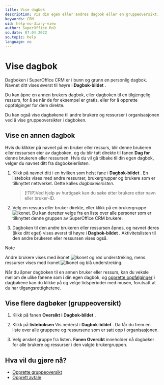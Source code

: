 ```yaml
---
title: Vise dagbok
description: Vis din egen eller andres dagbok eller en gruppeoversikt.
keywords: CRM
uid: help-no-diary-view
author: SuperOffice RnD
so.date: 07.04.2022
so.topic: help
language: no
---
```


# Vise dagbok

Dagboken i SuperOffice CRM er i bunn og grunn en personlig dagbok. Navnet ditt vises øverst til høyre i  **Dagbok-bildet** .

Du kan åpne en annen brukers dagbok, eller dagboken til en tilgjengelig ressurs, for å se når de for eksempel er gratis, eller for å opprette oppfølginger for dem direkte.

Du kan også vise dagbøkene til andre brukere og ressurser i organisasjonen ved å vise gruppeoversikter i dagboken.

## Vise en annen dagbok

Hvis du klikker på navnet på en bruker eller ressurs, blir denne brukeren eller ressursen eier av dagboken, og du blir tatt direkte til fanen **Dag for** denne brukeren eller ressursen. Hvis du vil gå tilbake til din egen dagbok, velger du navnet ditt fra dagbokeierlisten.

1. Klikk på navnet ditt i en hvilken som helst fane i  **Dagbok-bildet** . En listeboks vises med andre ressurser, brukergrupper og brukere som er tilknyttet nettverket. Dette kalles *dagbokeierlisten*.

    > [!TIP]Ved hjelp av hurtigsøk kan du søke etter brukere etter navn eller bruker-ID.
    > 
2. Velg en ressurs eller bruker direkte, eller klikk på en brukergruppe ![Ikonet][img1]. Du kan deretter velge fra en liste over alle personer som er tilknyttet denne gruppen av SuperOffice CRM brukere.

3. Dagboken til den andre brukeren eller ressursen åpnes, og navnet deres (ikke ditt eget) vises øverst til høyre i  **Dagbok-bildet** . Aktivitetslisten til den andre brukeren eller ressursen vises også.

> [!NOTE]
> Andre brukere vises med ikonet ![Ikonet][img2] og rød understreking, mens ressurser vises med ikonet ![Ikonet][img3] og blå understreking.

Når du åpner dagboken til en annen bruker eller ressurs, kan du veksle mellom de ulike fanene som i din egen dagbok, og [opprette oppfølginger][2] i dagbøkene kan du klikke på og velge tidsperioder med musen, forutsatt at du har tilgangsrettighetene.

## Vise flere dagbøker (gruppeoversikt)

1. Klikk på fanen **Oversikt** i  **Dagbok-bildet** .

2. Klikk på  **listeboksen**  Vis nederst i  **Dagbok-bildet** . Da får du frem en liste over alle gruppene og ressursene som er satt opp i organisasjonen.

3. Velg ønsket gruppe fra listen. **Fanen Oversikt** inneholder nå dagbøker for alle brukere og ressurser i den valgte brukergruppen.

## Hva vil du gjøre nå?

* [Opprette gruppeoversikt][1]
* [Opprett avtale][2]

<!-- Referenced links -->
[1]: create-view.md
[2]: create-follow-up.md

<!-- Referenced images -->
[img1]: ../../../../common/icons/menu-arrow.png
[img2]: ../../../media/icons/diary-owner-person.bmp
[img3]: ../../../media/icons/diary-owner-resource.bmp
